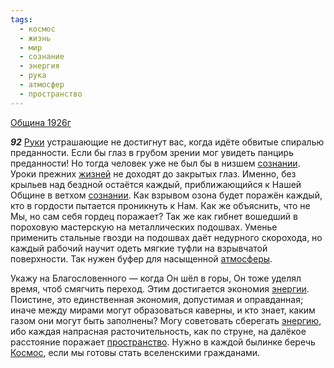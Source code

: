 ```yaml
---
tags:
  - космос
  - жизнь
  - мир
  - сознание
  - энергия
  - рука
  - атмосфер
  - пространство
---
```


[Община 1926г](/agni/1926)

___92___
[Руки](/tag/#рука) устрашающие не достигнут вас, когда идёте обвитые спиралью преданности. Если бы глаз в грубом зрении мог увидеть панцирь преданности! Но тогда человек уже не был бы в низшем [сознании](/tag/#сознание). Уроки прежних [жизней](/tag/#жизнь) не доходят до закрытых глаз. Именно, без крыльев над бездной остаётся каждый, приближающийся к Нашей Общине в ветхом [сознании](/tag/#сознание). Как взрывом озона будет поражён каждый, кто в гордости пытается проникнуть к Нам. Как же объяснить, что не Мы, но сам себя гордец поражает? Так же как гибнет вошедший в пороховую мастерскую на металлических подошвах. Уменье применить стальные гвозди на подошвах даёт недурного скорохода, но каждый рабочий научит одеть мягкие туфли на взрывчатой поверхности. Так нужен буфер для насыщенной [атмосферы](/tag/#атмосфер).   

Укажу на Благословенного — когда Он шёл в горы, Он тоже уделял время, чтоб смягчить переход. Этим достигается экономия [энергии](/tag/#энергия). Поистине, это единственная экономия, допустимая и оправданная; иначе между мирами могут образоваться каверны, и кто знает, каким газом они могут быть заполнены? Могу советовать сберегать [энергию](/tag/#энергия), ибо каждая напрасная расточительность, как по струне, на далёкое расстояние поражает [пространство](/tag/#пространство). Нужно в каждой былинке беречь [Космос](/tag/#космос), если мы готовы стать вселенскими гражданами.   

